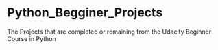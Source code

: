 # Python_Begginer_Projects
The Projects that are completed or remaining from the Udacity Beginner Course in Python
